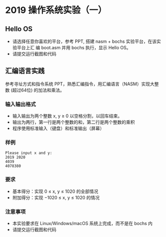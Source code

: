 # 2019 操作系统实验（一）

## Hello OS

- 请选择任意你喜欢的平台，参考 PPT, 搭建 nasm + bochs 实验平台，在该实验平台上汇
编 boot.asm 并用 bochs 执行，显示 Hello OS。
- 请提交运行截图和代码

## 汇编语言实践

参考寻址方式和指令系统 PPT，熟悉汇编指令，用汇编语言（NASM）实现大整数 (超过64位) 的加法和乘法。  

### 输入输出格式

- 输入输出为两个整数 x, y ≥ 0 以空格分割，以回车结束。
- 输出为两行，第一行是两个整数的和，第二行是两个整数的乘积
- 程序使用标准输入（键盘）和标准输出（屏幕）

### 样例

```
Please input x and y:
2019 2020
4039
4078380
```

### 要求

- 基本得分：实现 0 ≤ x, y ≤ 1020 的全部情况
- 附加得分：实现 −1020 ≤ x, y ≤ 1020 的情况

### 注意事项

- 本实验要求在 Linux/Windows/macOS 系统上完成，而不是在 bochs 内
- 请提交运行截图和代码  

